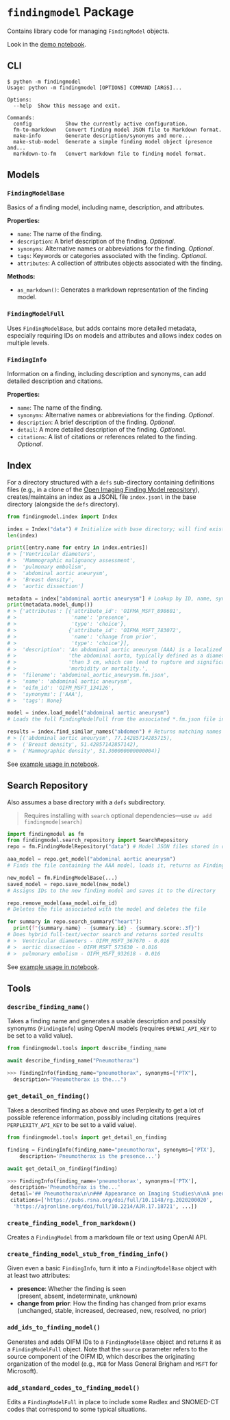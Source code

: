 # `findingmodel` Package

Contains library code for managing `FindingModel` objects.

Look in the [demo notebook](notebooks/findingmodel_tools.ipynb).

## CLI

```shell
$ python -m findingmodel
Usage: python -m findingmodel [OPTIONS] COMMAND [ARGS]...

Options:
  --help  Show this message and exit.

Commands:
  config           Show the currently active configuration.
  fm-to-markdown   Convert finding model JSON file to Markdown format.
  make-info        Generate description/synonyms and more...
  make-stub-model  Generate a simple finding model object (presence and...
  markdown-to-fm   Convert markdown file to finding model format.
```

## Models

### `FindingModelBase`

Basics of a finding model, including name, description, and attributes.

**Properties:**

* `name`: The name of the finding.
* `description`: A brief description of the finding. *Optional*.
* `synonyms`: Alternative names or abbreviations for the finding. *Optional*.
* `tags`: Keywords or categories associated with the finding. *Optional*.
* `attributes`: A collection of attributes objects associated with the finding.

**Methods:**

* `as_markdown()`: Generates a markdown representation of the finding model.

### `FindingModelFull`

Uses `FindingModelBase`, but adds contains more detailed metadata, especially requiring IDs on models and attributes and allows index codes on multiple levels.

### `FindingInfo`

Information on a finding, including description and synonyms, can add detailed description and citations.

**Properties:**

* `name`: The name of the finding.
* `synonyms`: Alternative names or abbreviations for the finding. *Optional*.
* `description`: A brief description of the finding. *Optional*.
* `detail`: A more detailed description of the finding. *Optional*.
* `citations`: A list of citations or references related to the finding. *Optional*.

## Index

For a directory structured with a `defs` sub-directory containing definitions files (e.g., in a clone of the [Open Imaging Finding Model repository](https://github.com/openimagingdata/findingmodels)), creates/maintains an index as a JSONL file `index.jsonl` in the base directory (alongside the `defs` directory).

```python
from findingmodel.index import Index

index = Index("data") # Initialize with base directory; will find existing JSONL
len(index)

print([entry.name for entry in index.entries])
# > ['Ventricular diameters',
# >  'Mammographic malignancy assessment',
# >  'pulmonary embolism',
# >  'abdominal aortic aneurysm',
# >  'Breast density',
# >  'aortic dissection']

metadata = index["abdominal aortic aneurysm"] # Lookup by ID, name, synonym
print(metadata.model_dump())
# > {'attributes': [{'attribute_id': 'OIFMA_MSFT_898601',
# >                  'name': 'presence',
# >                  'type': 'choice'},
# >                 {'attribute_id': 'OIFMA_MSFT_783072',
# >                  'name': 'change from prior',
# >                  'type': 'choice'}],
# >  'description': 'An abdominal aortic aneurysm (AAA) is a localized dilation of '
# >                 'the abdominal aorta, typically defined as a diameter greater '
# >                 'than 3 cm, which can lead to rupture and significant '
# >                 'morbidity or mortality.',
# >  'filename': 'abdominal_aortic_aneurysm.fm.json',
# >  'name': 'abdominal aortic aneurysm',
# >  'oifm_id': 'OIFM_MSFT_134126',
# >  'synonyms': ['AAA'],
# >  'tags': None}

model = index.load_model("abdominal aortic aneurysm")
# Loads the full FindingModelFull from the associated *.fm.json file in defs directory

results = index.find_similar_names("abdomen") # Returns matching names or synonyms
# > [('abdominal aortic aneurysm', 77.14285714285715),
# >  ('Breast density', 51.42857142857142),
# >  ('Mammographic density', 51.300000000000004)]
```

See [example usage in notebook](notebooks/findingmodel_index.ipynb).

## Search Repository

Also assumes a base directory with a `defs` subdirectory.

> Requires installing with `search` optional dependencies—use `uv add findingmode[search]`

```python
import findingmodel as fm
from findingmodel.search_repository import SearchRepository
repo = fm.FindingModelRepository("data") # Model JSON files stored in defs sub-directory

aaa_model = repo.get_model("abdominal aortic aneurysm")
# Finds the file containing the AAA model, loads it, returns as FindingModelFull object

new_model = fm.FindingModelBase(...)
saved_model = repo.save_model(new_model)
# Assigns IDs to the new finding model and saves it to the directory

repo.remove_model(aaa_model.oifm_id)
# Deletes the file associated with the model and deletes the file

for summary in repo.search_summary("heart"):
  print(f"{summary.name} - {summary.id} - {summary.score:.3f}")
# Does hybrid full-text/vector search and returns sorted results
# >  Ventricular diameters - OIFM_MSFT_367670 - 0.016
# >  aortic dissection - OIFM_MSFT_573630 - 0.016
# >  pulmonary embolism - OIFM_MSFT_932618 - 0.016
```

See [example usage in notebook](notebooks/findingmodel_search_repo.ipynb).

## Tools

### `describe_finding_name()`

Takes a finding name and generates a usable description and possibly synonyms (`FindingInfo`) using OpenAI models (requires `OPENAI_API_KEY` to be set to a valid value).

```python
from findingmodel.tools import describe_finding_name

await describe_finding_name("Pneumothorax")

>>> FindingInfo(finding_name="pneumothorax", synonyms=["PTX"], 
  description="Pneumothorax is the...")
```

### `get_detail_on_finding()`

Takes a described finding as above and uses Perplexity to get a lot of possible reference information, possibly including citations (requires `PERPLEXITY_API_KEY` to be set to a valid value).

```python
from findingmodel.tools import get_detail_on_finding

finding = FindingInfo(finding_name="pneumothorax", synonyms=['PTX'],
    description='Pneumothorax is the presence...')

await get_detail_on_finding(finding)

>>> FindingInfo(finding_name='pneumothorax', synonyms=['PTX'], 
 description='Pneumothorax is the...'
 detail='## Pneumothorax\n\n### Appearance on Imaging Studies\n\nA pneumothorax...',
 citations=['https://pubs.rsna.org/doi/full/10.1148/rg.2020200020', 
  'https://ajronline.org/doi/full/10.2214/AJR.17.18721', ...])
```

### `create_finding_model_from_markdown()`

Creates a `FindingModel` from a markdown file or text using OpenAI API.

<!-- TODO: Insert code example  -->

### `create_finding_model_stub_from_finding_info()`

Given even a basic `FindingInfo`, turn it into a `FindingModelBase` object with at least two attributes:

* **presence**: Whether the finding is seen  
(present, absent, indeterminate, unknown)
* **change from prior**: How the finding has changed from prior exams  
(unchanged, stable, increased, decreased, new, resolved, no prior)

<!-- TODO: Insert code example -->

### `add_ids_to_finding_model()`

Generates and adds OIFM IDs to a `FindingModelBase` object and returns it as a `FindingModelFull` object. Note that the `source` parameter refers to the source component of the OIFM ID, which describes the originating organization of the model (e.g., `MGB` for Mass General Brigham and `MSFT` for Microsoft).

### `add_standard_codes_to_finding_model()`

Edits a `FindingModelFull` in place to include some Radlex and SNOMED-CT codes
that correspond to some typical situations.
